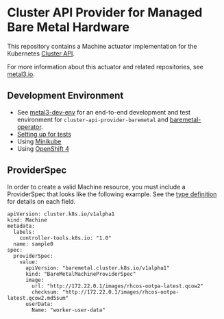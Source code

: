 # Cluster API Provider for Managed Bare Metal Hardware

This repository contains a Machine actuator implementation for the
Kubernetes [Cluster API](https://github.com/kubernetes-sigs/cluster-api/).

For more information about this actuator and related repositories, see
[metal3.io](http://metal3.io/).

## Development Environment

* See [metal3-dev-env](https://github.com/metal3-io/metal3-dev-env) for an
  end-to-end development and test environment for
  `cluster-api-provider-baremetal` and
  [baremetal-operator](https://github.com/metal3-io/baremetal-operator).
* [Setting up for tests](docs/dev/setup.md)
* Using [Minikube](docs/dev/minikube.md)
* Using [OpenShift 4](docs/dev/openshift.md)

## ProviderSpec

In order to create a valid Machine resource, you must include a ProviderSpec
that looks like the following example. See the
[type definition](pkg/apis/baremetal/v1alpha1/baremetalmachineproviderspec_types.go)
for details on each field.

```
apiVersion: cluster.k8s.io/v1alpha1
kind: Machine
metadata:
  labels:
    controller-tools.k8s.io: "1.0"
  name: sample0
spec:
  providerSpec:
    value:
      apiVersion: "baremetal.cluster.k8s.io/v1alpha1"
      kind: "BareMetalMachineProviderSpec"
      image:
        url: "http://172.22.0.1/images/rhcos-ootpa-latest.qcow2"
        checksum: "http://172.22.0.1/images/rhcos-ootpa-latest.qcow2.md5sum"
      userData:
        Name: "worker-user-data"
```
